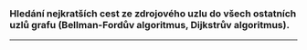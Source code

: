 ### Hledání nejkratších cest ze zdrojového uzlu do všech ostatních uzlů grafu (Bellman-Fordův algoritmus, Dijkstrův algoritmus).

----------------------------------------
